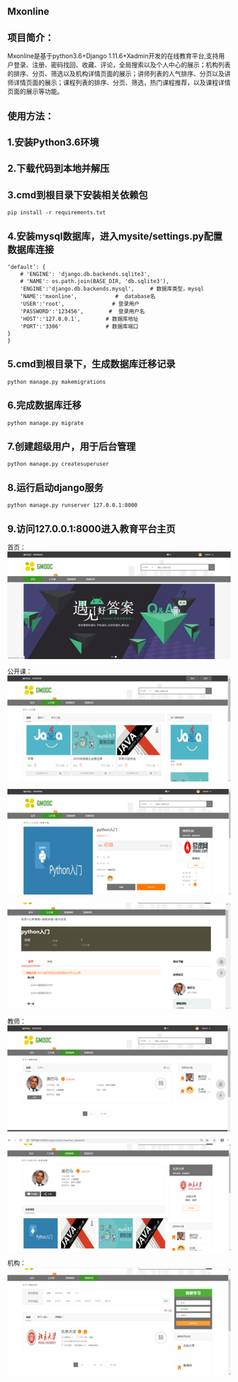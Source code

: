 Mxonline
-------
项目简介：
-------
Mxonline是基于python3.6+Django 1.11.6+Xadmin开发的在线教育平台,支持用户登录、注册、密码找回、收藏、评论，全局搜索以及个人中心的展示；机构列表的排序、分页、筛选以及机构详情页面的展示；讲师列表的人气排序、分页以及讲师详情页面的展示；课程列表的排序、分页、筛选，热门课程推荐，以及课程详情页面的展示等功能。

使用方法：
-------
1.安装Python3.6环境
-------
2.下载代码到本地并解压
-------
3.cmd到根目录下安装相关依赖包
-------
```
pip install -r requirements.txt
```
4.安装mysql数据库，进入mysite/settings.py配置数据库连接
-------

```DATABASES = {
‘default’: {
    # 'ENGINE': 'django.db.backends.sqlite3',
    # 'NAME': os.path.join(BASE_DIR, 'db.sqlite3'),
    'ENGINE':'django.db.backends.mysql',     # 数据库类型，mysql
    'NAME':'mxonline',            #  database名
    'USER':'root',               # 登录用户
    'PASSWORD':'123456',        #  登录用户名
    'HOST':'127.0.0.1',        # 数据库地址
    'PORT':'3306'              # 数据库端口
}
}
```
5.cmd到根目录下，生成数据库迁移记录
-------
```
python manage.py makemigrations
```
6.完成数据库迁移
-------
```
python manage.py migrate 
```
7.创建超级用户，用于后台管理
-------
```
python manage.py createsuperuser
```
8.运行启动django服务
-------
```
python manage.py runserver 127.0.0.1:8000
```
9.访问127.0.0.1:8000进入教育平台主页
-------
首页：
![](https://github.com/PyGuojun/Mxonline/blob/master/image/my_logo.png)

公开课：
![](https://github.com/PyGuojun/Mxonline/blob/master/image/class.png)

![](https://github.com/PyGuojun/Mxonline/blob/master/image/class1.png)

![](https://github.com/PyGuojun/Mxonline/blob/master/image/lessinopng.png)

教师：
![](https://github.com/PyGuojun/Mxonline/blob/master/image/teacher.png)

![](https://github.com/PyGuojun/Mxonline/blob/master/image/teacher1.png)

机构：
![](https://github.com/PyGuojun/Mxonline/blob/master/image/org.png)

